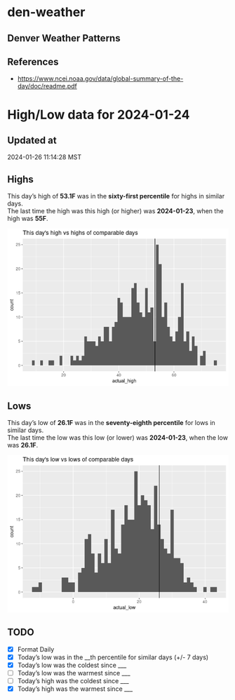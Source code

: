 # den-weather


## Denver Weather Patterns

## References

- <https://www.ncei.noaa.gov/data/global-summary-of-the-day/doc/readme.pdf>

# High/Low data for 2024-01-24

## Updated at

2024-01-26 11:14:28 MST

## Highs

This day’s high of **53.1F** was in the **sixty-first percentile** for
highs in similar days.  
The last time the high was this high (or higher) was **2024-01-23**,
when the high was **55F**.

![](readme_files/figure-commonmark/unnamed-chunk-4-1.png)

## Lows

This day’s low of **26.1F** was in the **seventy-eighth percentile** for
lows in similar days.  
The last time the low was this low (or lower) was **2024-01-23**, when
the low was **26.1F**.

![](readme_files/figure-commonmark/unnamed-chunk-6-1.png)

## TODO

- [x] Format Daily
- [x] Today’s low was in the \_\_th percentile for similar days (+/- 7
  days)
- [x] Today’s low was the coldest since \_\_\_
- [ ] Today’s low was the warmest since \_\_\_
- [ ] Today’s high was the coldest since \_\_\_
- [x] Today’s high was the warmest since \_\_\_
